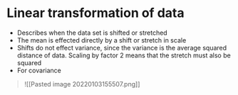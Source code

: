 # Linear transformation of data
- Describes when the data set is shifted or stretched
- The mean is effected directly by a shift or stretch in scale
- Shifts do not effect variance, since the variance is the average squared distance of data. Scaling by factor 2 means that the stretch must also be squared
- For covariance 
>![[Pasted image 20220103155507.png]]